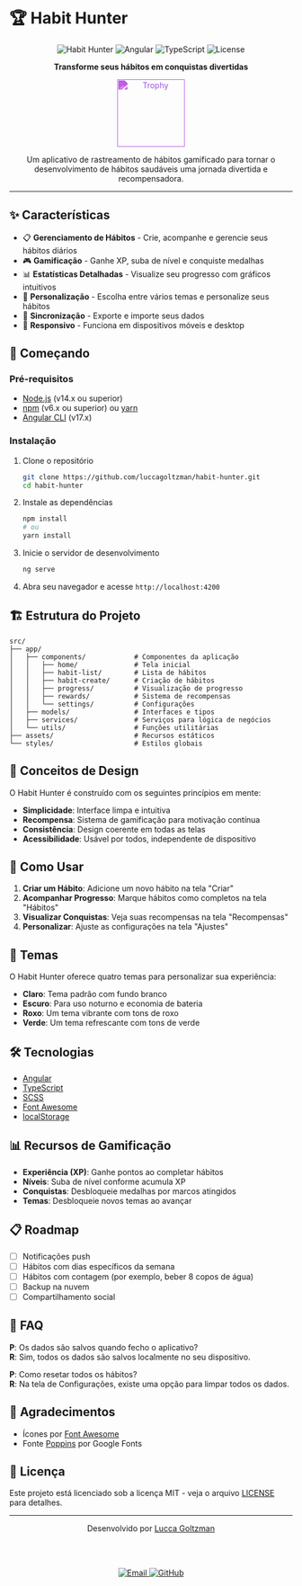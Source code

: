 # 🏆 Habit Hunter

<div align="center">
  
![Habit Hunter](https://img.shields.io/badge/Habit%20Hunter-1.0.0-7356BF?style=for-the-badge)
![Angular](https://img.shields.io/badge/Angular-17-DD0031?style=for-the-badge&logo=angular)
![TypeScript](https://img.shields.io/badge/TypeScript-4.9+-3178C6?style=for-the-badge&logo=typescript)
![License](https://img.shields.io/badge/License-MIT-green?style=for-the-badge)
  
**Transforme seus hábitos em conquistas divertidas**

<img src="https://raw.githubusercontent.com/FortAwesome/Font-Awesome/6.x/svgs/solid/trophy.svg" width="120" alt="Trophy" style="filter: invert(43%) sepia(46%) saturate(4929%) hue-rotate(244deg) brightness(92%) contrast(92%);">

<p>Um aplicativo de rastreamento de hábitos gamificado para tornar o desenvolvimento de hábitos saudáveis uma jornada divertida e recompensadora.</p>

</div>

---

<!-- ## 📱 Capturas de Tela

<div align="center">
  <table>
    <tr>
      <td><img src="docs/assets/screenshot-home.png" alt="Tela Inicial" width="200"/></td>
      <td><img src="docs/assets/screenshot-habits.png" alt="Lista de Hábitos" width="200"/></td>
      <td><img src="docs/assets/screenshot-rewards.png" alt="Recompensas" width="200"/></td>
    </tr>
  </table>
</div> -->

## ✨ Características

- 📋 **Gerenciamento de Hábitos** - Crie, acompanhe e gerencie seus hábitos diários
- 🎮 **Gamificação** - Ganhe XP, suba de nível e conquiste medalhas
- 📊 **Estatísticas Detalhadas** - Visualize seu progresso com gráficos intuitivos
- 🎨 **Personalização** - Escolha entre vários temas e personalize seus hábitos
- 🔄 **Sincronização** - Exporte e importe seus dados
- 📱 **Responsivo** - Funciona em dispositivos móveis e desktop

## 🚀 Começando

### Pré-requisitos

- [Node.js](https://nodejs.org/) (v14.x ou superior)
- [npm](https://www.npmjs.com/) (v6.x ou superior) ou [yarn](https://yarnpkg.com/)
- [Angular CLI](https://angular.io/cli) (v17.x)

### Instalação

1. Clone o repositório
   ```bash
   git clone https://github.com/luccagoltzman/habit-hunter.git
   cd habit-hunter
   ```

2. Instale as dependências
   ```bash
   npm install
   # ou
   yarn install
   ```

3. Inicie o servidor de desenvolvimento
   ```bash
   ng serve
   ```

4. Abra seu navegador e acesse `http://localhost:4200`

## 🏗️ Estrutura do Projeto

```
src/
├── app/
│   ├── components/            # Componentes da aplicação
│   │   ├── home/              # Tela inicial
│   │   ├── habit-list/        # Lista de hábitos
│   │   ├── habit-create/      # Criação de hábitos
│   │   ├── progress/          # Visualização de progresso
│   │   ├── rewards/           # Sistema de recompensas
│   │   └── settings/          # Configurações
│   ├── models/                # Interfaces e tipos
│   ├── services/              # Serviços para lógica de negócios
│   └── utils/                 # Funções utilitárias
├── assets/                    # Recursos estáticos
└── styles/                    # Estilos globais
```

## 🧠 Conceitos de Design

O Habit Hunter é construído com os seguintes princípios em mente:

- **Simplicidade**: Interface limpa e intuitiva
- **Recompensa**: Sistema de gamificação para motivação contínua
- **Consistência**: Design coerente em todas as telas
- **Acessibilidade**: Usável por todos, independente de dispositivo

## 🎯 Como Usar

1. **Criar um Hábito**: Adicione um novo hábito na tela "Criar"
2. **Acompanhar Progresso**: Marque hábitos como completos na tela "Hábitos"
3. **Visualizar Conquistas**: Veja suas recompensas na tela "Recompensas"
4. **Personalizar**: Ajuste as configurações na tela "Ajustes"

## 🌈 Temas

O Habit Hunter oferece quatro temas para personalizar sua experiência:

- **Claro**: Tema padrão com fundo branco
- **Escuro**: Para uso noturno e economia de bateria
- **Roxo**: Um tema vibrante com tons de roxo
- **Verde**: Um tema refrescante com tons de verde

## 🛠️ Tecnologias

- [Angular](https://angular.io/)
- [TypeScript](https://www.typescriptlang.org/)
- [SCSS](https://sass-lang.com/)
- [Font Awesome](https://fontawesome.com/)
- [localStorage](https://developer.mozilla.org/pt-BR/docs/Web/API/Window/localStorage)

## 📊 Recursos de Gamificação

- **Experiência (XP)**: Ganhe pontos ao completar hábitos
- **Níveis**: Suba de nível conforme acumula XP
- **Conquistas**: Desbloqueie medalhas por marcos atingidos
- **Temas**: Desbloqueie novos temas ao avançar

## 📋 Roadmap

- [ ] Notificações push
- [ ] Hábitos com dias específicos da semana
- [ ] Hábitos com contagem (por exemplo, beber 8 copos de água)
- [ ] Backup na nuvem
- [ ] Compartilhamento social

## 💬 FAQ

**P**: Os dados são salvos quando fecho o aplicativo?  
**R**: Sim, todos os dados são salvos localmente no seu dispositivo.

**P**: Como resetar todos os hábitos?  
**R**: Na tela de Configurações, existe uma opção para limpar todos os dados.

## 🙏 Agradecimentos

- Ícones por [Font Awesome](https://fontawesome.com/)
- Fonte [Poppins](https://fonts.google.com/specimen/Poppins) por Google Fonts

## 📜 Licença

Este projeto está licenciado sob a licença MIT - veja o arquivo [LICENSE](LICENSE) para detalhes.

---

<div align="center">
  Desenvolvido por <a href="https://github.com/luccagoltzman">Lucca Goltzman</a>
  
  <br/><br/>
  
  <a href="mailto:luccagoltzman@gmail.com">
    <img src="https://img.shields.io/badge/Email-Contato-D14836?style=for-the-badge&logo=gmail" alt="Email" />
  </a>
  <a href="https://github.com/luccagoltzman">
    <img src="https://img.shields.io/badge/GitHub-Perfil-181717?style=for-the-badge&logo=github" alt="GitHub" />
  </a>
</div>
